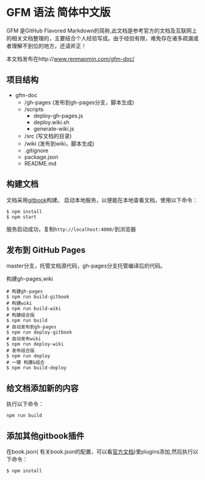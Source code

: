 # GFM 语法 简体中文版
GFM 是GitHub Flavored Markdown的简称,此文档是参考官方的文档及互联网上的相关文档整理的，主要结合个人经验写成。由于经验有限，难免存在诸多疏漏或者理解不到位的地方，还请斧正！

本文档发布在http://www.renmaomin.com/gfm-doc/

## 项目结构
- gfm-doc
  - /gh-pages (发布到gh-pages分支，脚本生成)
  - /scripts
	- deploy-gh-pages.js
	- deploy.wiki.sh
	- generate-wiki.js
  - /src (写文档的目录)
  - /wiki (发布到wiki，脚本生成)
  - .gitignore 
  - package.json
  - README.md

## 构建文档
文档采用[gitbook][]构建。
启动本地服务，以便能在本地查看文档，使用以下命令：
```git
$ npm install
$ npm start
```
服务启动成功，复制`http://localhost:4000/`到浏览器

## 发布到 GitHub Pages
master分支，托管文档源代码，gh-pages分支托管编译后的代码。

构建gh-pages,wiki
```git
# 构建gh-pages
$ npm run build-gitbook
# 构建wiki
$ npm run build-wiki
# 构建组合版
$ npm run build
# 自动发布到gh-pages
$ npm run deploy-gitbook
# 自动发布wiki
$ npm run deploy-wiki
# 发布组合版
$ npm run deploy
# 一键 构建&组合
$ npm run build-deploy
```

## 给文档添加新的内容
执行以下命令：
```git
npm run build
```
## 添加其他gitbook插件
在book.json( 有关book.json的配置，可以看[官方文档](https://help.gitbook.com/format/configuration.html))里plugins添加,然后执行以下命令：
```
$ npm install
```

[gitbook]: https://help.gitbook.com/index.html